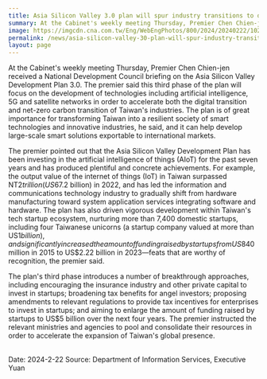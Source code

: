 ```yaml
---
title: Asia Silicon Valley 3.0 plan will spur industry transitions to digital, net zero
summary: At the Cabinet's weekly meeting Thursday, Premier Chen Chien-jen received a National Development Council briefing on the Asia Silicon Valley Development Plan 3.0.
image: https://imgcdn.cna.com.tw/Eng/WebEngPhotos/800/2024/20240222/1024x576_251638463780.jpg
permalink: /news/asia-silicon-valley-30-plan-will-spur-industry-transitions-to-digital-net-zero/
layout: page
---
```

At the Cabinet's weekly meeting Thursday, Premier Chen Chien-jen received a National Development Council briefing on the Asia Silicon Valley Development Plan 3.0. The premier said this third phase of the plan will focus on the development of technologies including artificial intelligence, 5G and satellite networks in order to accelerate both the digital transition and net-zero carbon transition of Taiwan's industries. The plan is of great importance for transforming Taiwan into a resilient society of smart technologies and innovative industries, he said, and it can help develop large-scale smart solutions exportable to international markets.

The premier pointed out that the Asia Silicon Valley Development Plan has been investing in the artificial intelligence of things (AIoT) for the past seven years and has produced plentiful and concrete achievements. For example, the output value of the internet of things (IoT) in Taiwan surpassed NT$2 trillion (US$67.2 billion) in 2022, and has led the information and communications technology industry to gradually shift from hardware manufacturing toward system application services integrating software and hardware. The plan has also driven vigorous development within Taiwan's tech startup ecosystem, nurturing more than 7,400 domestic startups, including four Taiwanese unicorns (a startup company valued at more than US$1 billion), and significantly increased the amount of funding raised by startups from US$840 million in 2015 to US$2.22 billion in 2023—feats that are worthy of recognition, the premier said.

The plan's third phase introduces a number of breakthrough approaches, including encouraging the insurance industry and other private capital to invest in startups; broadening tax benefits for angel investors; proposing amendments to relevant regulations to provide tax incentives for enterprises to invest in startups; and aiming to enlarge the amount of funding raised by startups to US$5 billion over the next four years. The premier instructed the relevant ministries and agencies to pool and consolidate their resources in order to accelerate the expansion of Taiwan's global presence.

<br/>
Date: 2024-2-22
Source: Department of Information Services, Executive Yuan
